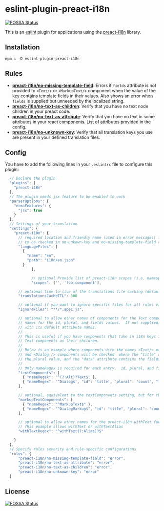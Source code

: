 # eslint-plugin-preact-i18n
[![FOSSA Status](https://app.fossa.io/api/projects/git%2Bgithub.com%2FZimbraOS%2Feslint-plugin-preact-i18n.svg?type=shield)](https://app.fossa.io/projects/git%2Bgithub.com%2FZimbraOS%2Feslint-plugin-preact-i18n?ref=badge_shield)


This is an [eslint](http://eslint.org/) plugin for applications using the [preact-i18n](https://github.com/synacor/preact-i18n) library.

## Installation

``` shell
npm i -D eslint-plugin-preact-i18n
```

## Rules

* **[preact-i18n/no-missing-template-field](docs/rules/no-missing-template-field.md)**: Errors if `fields` attribute is not provided to `<Text/>` or `<MarkupText/>` component when the value of the key contains template fields in their values.  Also shows an error when `fields` is supplied but unneeded by the localized string.
* **[preact-i18n/no-text-as-children](docs/rules/no-text-as-children.md)**: Verify that you have no text node children in your preact code.
* **[preact-i18n/no-text-as-attribute](docs/rules/no-text-as-attribute.md)**: Verify that you have no text in some attributes in your react components. List of attributes provided in the config.
* **[preact-i18n/no-unknown-key](docs/rules/no-unknown-key.md)**: Verify that all translation keys you use are present in your defined translation files.

## Config

You have to add the following lines in your `.eslintrc` file to configure this plugin:

```js
  // Declare the plugin
  "plugins": [
    "preact-i18n"
  ],
  // The plugin needs jsx feature to be enabled to work
  "parserOptions": {
    "ecmaFeatures": {
      "jsx": true
    }
  },
  // Settings of your translation
  "settings": {
    "preact-i18n": {
      // required location and friendly name (used in error messages) for each language file
      // to be checked in no-unkown-key and no-missing-template-field rules
      "languageFiles": [
        {
          "name": "en",
          "path": "i18n/en.json"
        }
			],

			// optional Provide list of preact-i18n scopes (i.e. namespace prefixes to dot-notated keys) that should be checked when trying to find keys.  Default is no additional scopes
			"scopes": ['', 'foo-component'],

      // optional time-to-live of the translations file caching (defaults to 500ms)
      "translationsCacheTTL": 300

      // optional if you want to ignore specific files for all rules via blob matcher
      "ignoreFiles": "**/*.spec.js",

      // optional to allow other names of components for the Text component, with other attribute
      // names for the id, plural, and fields values.  If not supplied, only Text component will be checked
      // with its default attribute names.
      //
      // This is useful if you have components that take in i18n keys in their props and turn around and render
      // Text components as their children.
      //
      // Below is an example where components with the names <Text/> or <AltText /> will be checked, assuming the normal id, plural, and fields attributes names
      // and <Dialog /> components will be checked  where the "title" attribute contains the i18n key, the "count" attribute contains
      // the plural value, and the "data" attribute contains the fields value that gets passed to Text eventually
      //
      // Only nameRegex is required for each entry.  id, plural, and fields will default to their respective names
      "textComponents": [
        { "nameRegex": '^(?:Alt)?Text$' },
        { "nameRegex": '^Dialog$', "id": 'title', "plural": 'count', "fields": 'data' }
      ],

      // optional, equivalent to the textComponents setting, but for the MarkupText component.
      "markupTextComponents": [
        { "nameRegex": "^MarkupText$" },
        { "nameRegex": "^DialogMarkup$", "id": "title", "plural": "count", "fields": "data" }
      ],

      // optional to allow other names for the preact-i18n withText function/decorator.  Defaults to only allowing withText
      // This example allows withText or withTextAlias
      "withTextRegex": "^withText(?:Alias)?$"

    }
  },
  // Specify rules severity and rule-specific configurations
  "rules": {
      "preact-i18n/no-missing-template-field": "error",
      "preact-i18n/no-text-as-attribute": "error",
      "preact-i18n/no-text-as-children": "error",
      "preact-i18n/no-unknown-key": "error"
  }
```


## License
[![FOSSA Status](https://app.fossa.io/api/projects/git%2Bgithub.com%2FZimbraOS%2Feslint-plugin-preact-i18n.svg?type=large)](https://app.fossa.io/projects/git%2Bgithub.com%2FZimbraOS%2Feslint-plugin-preact-i18n?ref=badge_large)